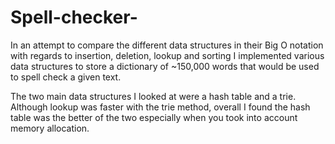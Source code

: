 # Spell-checker-
In an attempt to compare the different data structures in their Big O notation with regards to insertion, deletion, lookup and sorting I implemented various data structures to store a dictionary of ~150,000 words that would be used to spell check a given text.

The two main data structures I looked at were a hash table and a trie. Although lookup was faster with the trie method, overall I found the hash table was the better of the two especially when you took into account memory allocation.
